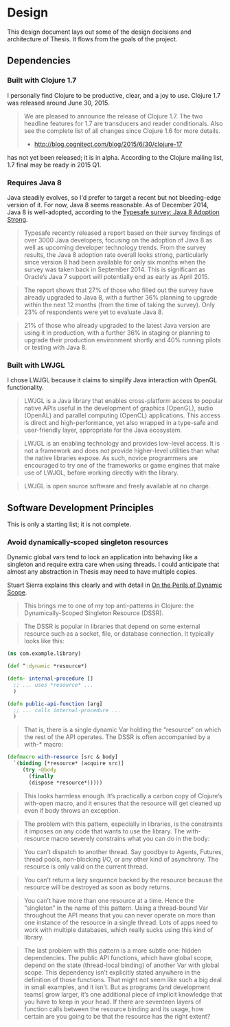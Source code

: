 # Design

This design document lays out some of the design decisions and architecture of
Thesis. It flows from the goals of the project.

## Dependencies

### Built with Clojure 1.7

I personally find Clojure to be productive, clear, and a joy to use. Clojure 1.7
was released around June 30, 2015.

> We are pleased to announce the release of Clojure 1.7. The two headline
> features for 1.7 are transducers and reader conditionals. Also see the
> complete list of all changes since Clojure 1.6 for more details.
> - http://blog.cognitect.com/blog/2015/6/30/clojure-17

has not yet been released; it is in alpha. According to the Clojure
mailing list, 1.7 final may be ready in 2015 Q1.

### Requires Java 8

Java steadily evolves, so I'd prefer to target a recent but not bleeding-edge
version of it. For now, Java 8 seems reasonable. As of December 2014, Java 8 is
well-adopted, according to the [Typesafe survey: Java 8 Adoption Strong][TSJA].

[TSJA]: http://www.infoq.com/news/2014/12/Typesafe-surveys-Java-Adoption

> Typesafe recently released a report based on their survey findings of over
> 3000 Java developers, focusing on the adoption of Java 8 as well as upcoming
> developer technology trends. From the survey results, the Java 8 adoption rate
> overall looks strong, particularly since version 8 had been available for only
> six months when the survey was taken back in September 2014. This is
> significant as Oracle’s Java 7 support will potentially end as early as
> April 2015.

> The report shows that 27% of those who filled out the survey have already
> upgraded to Java 8, with a further 36% planning to upgrade within the next 12
> months (from the time of taking the survey). Only 23% of respondents were yet
> to evaluate Java 8.

> 21% of those who already upgraded to the latest Java version are using it in
> production, with a further 36% in staging or planning to upgrade their
> production environment shortly and 40% running pilots or testing with Java 8.

### Built with LWJGL

I chose LWJGL because it claims to simplify Java interaction with OpenGL
functionality.

> LWJGL is a Java library that enables cross-platform access to popular native
> APIs useful in the development of graphics (OpenGL), audio (OpenAL) and
> parallel computing (OpenCL) applications. This access is direct and
> high-performance, yet also wrapped in a type-safe and user-friendly layer,
> appropriate for the Java ecosystem.

> LWJGL is an enabling technology and provides low-level access. It is not a
> framework and does not provide higher-level utilities than what the native
> libraries expose. As such, novice programmers are encouraged to try one of the
> frameworks or game engines that make use of LWJGL, before working directly
> with the library.

> LWJGL is open source software and freely available at no charge.

## Software Development Principles

This is only a starting list; it is not complete.

### Avoid dynamically-scoped singleton resources

Dynamic global vars tend to lock an application into behaving like a singleton
and require extra care when using threads. I could anticipate that almost any
abstraction in Thesis may need to have multiple copies.

Stuart Sierra explains this clearly and with detail in
[On the Perils of Dynamic Scope][OPDS].

[OPDS]: http://stuartsierra.com/2013/03/29/perils-of-dynamic-scope

> This brings me to one of my top anti-patterns in Clojure: the
> Dynamically-Scoped Singleton Resource (DSSR).

> The DSSR is popular in libraries that depend on some external resource such as
> a socket, file, or database connection. It typically looks like this:

```clj
(ns com.example.library)

(def ^:dynamic *resource*)

(defn- internal-procedure []
  ;; ... uses *resource* ...
  )

(defn public-api-function [arg]
  ;; ... calls internal-procedure ...
  )
```

> That is, there is a single dynamic Var holding the “resource” on which the
> rest of the API operates. The DSSR is often accompanied by a with-* macro:

```clj
(defmacro with-resource [src & body]
  `(binding [*resource* (acquire src)]
     (try ~@body
       (finally
       (dispose *resource*)))))
```

> This looks harmless enough. It’s practically a carbon copy of Clojure’s
> with-open macro, and it ensures that the resource will get cleaned up even if
> body throws an exception.

> The problem with this pattern, especially in libraries, is the constraints it
> imposes on any code that wants to use the library. The with-resource macro
> severely constrains what you can do in the body:

> You can’t dispatch to another thread. Say goodbye to Agents, Futures, thread
> pools, non-blocking I/O, or any other kind of asynchrony. The resource is only
> valid on the current thread.

> You can’t return a lazy sequence backed by the resource because the resource
> will be destroyed as soon as body returns.

> You can’t have more than one resource at a time. Hence the “singleton” in the
> name of this pattern. Using a thread-bound Var throughout the API means that
> you can never operate on more than one instance of the resource in a single
> thread. Lots of apps need to work with multiple databases, which really sucks
> using this kind of library.

> The last problem with this pattern is a more subtle one: hidden
> dependencies. The public API functions, which have global scope, depend on the
> state (thread-local binding) of another Var with global scope. This dependency
> isn’t explicitly stated anywhere in the definition of those functions. That
> might not seem like such a big deal in small examples, and it isn’t. But as
> programs (and development teams) grow larger, it’s one additional piece of
> implicit knowledge that you have to keep in your head. If there are seventeen
> layers of function calls between the resource binding and its usage, how
> certain are you going to be that the resource has the right extent?
